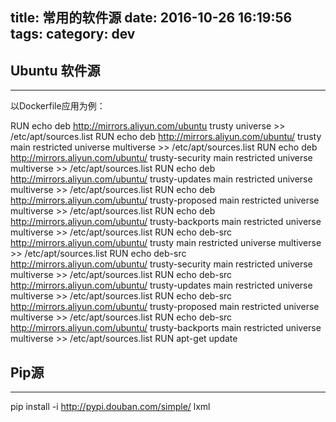 title: 常用的软件源
date: 2016-10-26 16:19:56
tags:
category: dev
---

## Ubuntu 软件源
---
以Dockerfile应用为例：

RUN echo deb http://mirrors.aliyun.com/ubuntu trusty universe >> /etc/apt/sources.list
RUN echo deb http://mirrors.aliyun.com/ubuntu/ trusty main restricted universe multiverse >> /etc/apt/sources.list
RUN echo deb http://mirrors.aliyun.com/ubuntu/ trusty-security main restricted universe multiverse >> /etc/apt/sources.list
RUN echo deb http://mirrors.aliyun.com/ubuntu/ trusty-updates main restricted universe multiverse >> /etc/apt/sources.list
RUN echo deb http://mirrors.aliyun.com/ubuntu/ trusty-proposed main restricted universe multiverse >> /etc/apt/sources.list
RUN echo deb http://mirrors.aliyun.com/ubuntu/ trusty-backports main restricted universe multiverse >> /etc/apt/sources.list
RUN echo deb-src http://mirrors.aliyun.com/ubuntu/ trusty main restricted universe multiverse >> /etc/apt/sources.list
RUN echo deb-src http://mirrors.aliyun.com/ubuntu/ trusty-security main restricted universe multiverse >> /etc/apt/sources.list
RUN echo deb-src http://mirrors.aliyun.com/ubuntu/ trusty-updates main restricted universe multiverse >> /etc/apt/sources.list
RUN echo deb-src http://mirrors.aliyun.com/ubuntu/ trusty-proposed main restricted universe multiverse >> /etc/apt/sources.list
RUN echo deb-src http://mirrors.aliyun.com/ubuntu/ trusty-backports main restricted universe multiverse >> /etc/apt/sources.list
RUN apt-get update

## Pip源
---

pip install -i http://pypi.douban.com/simple/ lxml
